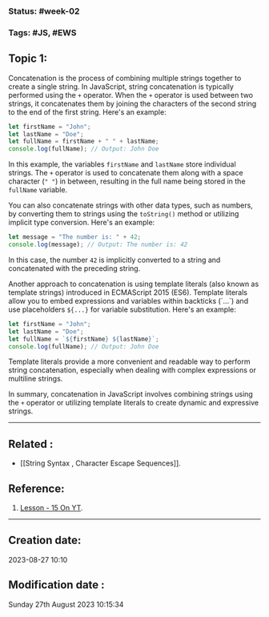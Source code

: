 
### Status: #week-02  

### Tags: #JS, #EWS 

## Topic 1: 

Concatenation is the process of combining multiple strings together to create a single string. In JavaScript, string concatenation is typically performed using the `+` operator. When the `+` operator is used between two strings, it concatenates them by joining the characters of the second string to the end of the first string. Here's an example:

```javascript
let firstName = "John";
let lastName = "Doe";
let fullName = firstName + " " + lastName;
console.log(fullName); // Output: John Doe
```

In this example, the variables `firstName` and `lastName` store individual strings. The `+` operator is used to concatenate them along with a space character (`" "`) in between, resulting in the full name being stored in the `fullName` variable.

You can also concatenate strings with other data types, such as numbers, by converting them to strings using the `toString()` method or utilizing implicit type conversion. Here's an example:

```javascript
let message = "The number is: " + 42;
console.log(message); // Output: The number is: 42
```

In this case, the number `42` is implicitly converted to a string and concatenated with the preceding string.

Another approach to concatenation is using template literals (also known as template strings) introduced in ECMAScript 2015 (ES6). Template literals allow you to embed expressions and variables within backticks (\`...\`) and use placeholders `${...}` for variable substitution. Here's an example:

```javascript
let firstName = "John";
let lastName = "Doe";
let fullName = `${firstName} ${lastName}`;
console.log(fullName); // Output: John Doe
```

Template literals provide a more convenient and readable way to perform string concatenation, especially when dealing with complex expressions or multiline strings.

In summary, concatenation in JavaScript involves combining strings using the `+` operator or utilizing template literals to create dynamic and expressive strings.


______________________________________________________________________


## Related : 

- [[String Syntax , Character Escape Sequences]].

## Reference: 

1.  [Lesson - 15 On YT](https://www.youtube.com/watch?v=ikK5I2gcrag).


---

  ## Creation date: 
  
  2023-08-27 10:10 
  
  
   ## Modification date :
   
   Sunday 27th August 2023 10:15:34